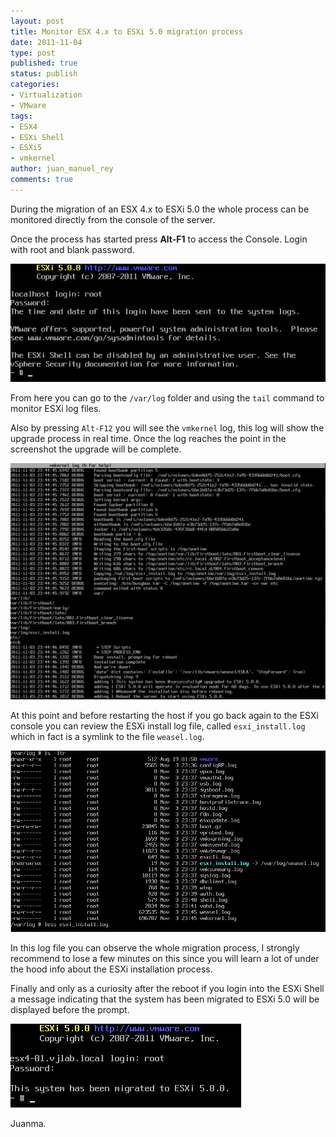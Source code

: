 ```yaml
---
layout: post
title: Monitor ESX 4.x to ESXi 5.0 migration process
date: 2011-11-04
type: post
published: true
status: publish
categories:
- Virtualization
- VMware
tags:
- ESX4
- ESXi Shell
- ESXi5
- vmkernel
author: juan_manuel_rey
comments: true
---
```


During the migration of an ESX 4.x to ESXi 5.0 the whole process can be monitored directly from the console of the server.

Once the process has started press **Alt-F1** to access the Console. Login with root and blank password.

[![](/images/console_login.png "ESXi Console Login")]({{site.url}}/images/console_login.png)

From here you can go to the `/var/log` folder and using the `tail` command to monitor ESXi log files.

Also by pressing `Alt-F12` you will see the `vmkernel` log, this log will show the upgrade process in real time. Once the log reaches the point in the screenshot the upgrade will be complete.

[![](/images/install_finished.png "Installation finished")]({{site.url}}/images/install_finished.png)

At this point and before restarting the host if you go back again to the ESXi console you can review the ESXi install log file, called `esxi_install.log` which in fact is a symlink to the file `weasel.log`.

[![](/images/esxi_install_log.png "ESXi install log")]({{site.url}}/images/esxi_install_log.png)

In this log file you can observe the whole migration process, I strongly recommend to lose a few minutes on this since you will learn a lot of under the hood info about the ESXi installation process.

Finally and only as a curiosity after the reboot if you login into the ESXi Shell a message indicating that the system has been migrated to ESXi 5.0 will be displayed before the prompt.

[![](/images/esxishell_first_login.png "ESXi Shell first login")]({{site.url}}/images/esxishell_first_login.png)

Juanma.
